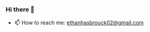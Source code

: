 ### Hi there 👋
- 📫 How to reach me: [ethanhasbrouck02@gmail.com](mailto:ethanhasbrouck02@gmail.com)
<!--
**eefh/eefh** is a ✨ _special_ ✨ repository because its `README.md` (this file) appears on your GitHub profile.

Here are some ideas to get you started:

- 🔭 I’m currently working on ...
- 🌱 I’m currently learning 
- 👯 I’m looking to collaborate on ...
- 🤔 I’m looking for help with ...
- 💬 Ask me about ...
- 📫 How to reach me: [ethanhasbrouck02@gmail.com](ethanhasbrouck02@gmail.com).
- ⚡ Fun fact: ...
-->
